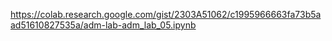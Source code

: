 https://colab.research.google.com/gist/2303A51062/c1995966663fa73b5aad51610827535a/adm-lab-adm_lab_05.ipynb
